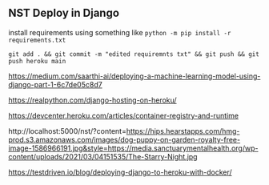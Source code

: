 ## NST Deploy in Django
install requirements using something like 
`python -m pip install -r requirements.txt`

`git add . && git commit -m "edited requiremnts txt" && git push && git push heroku main`

https://medium.com/saarthi-ai/deploying-a-machine-learning-model-using-django-part-1-6c7de05c8d7

https://realpython.com/django-hosting-on-heroku/

https://devcenter.heroku.com/articles/container-registry-and-runtime


http://localhost:5000/nst/?content=https://hips.hearstapps.com/hmg-prod.s3.amazonaws.com/images/dog-puppy-on-garden-royalty-free-image-1586966191.jpg&style=https://media.sanctuarymentalhealth.org/wp-content/uploads/2021/03/04151535/The-Starry-Night.jpg

https://testdriven.io/blog/deploying-django-to-heroku-with-docker/
